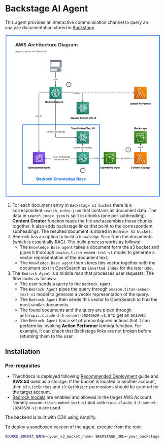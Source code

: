 # Backstage AI Agent

This agent provides an interactive communication channel to query an analyze documentation stored in [Backstage](https://backstage.io).


![Architecture](img/bedrock.png "Backstage AI Agent Architecture")

1. For each document entry in `Backstage s3 bucket` there is a correspondent `search_index.json` that contains all document data.
The data in `search_index.json` is split in chunks (one per subheading). __Content Creator__ function reads the
file and assembles those chunks together. It also adds backstage links that point to the correspondent subheadings. 
The resulted document is stored in `Bedrock S3 bucket`.
2. Bedrock has an option to build a `Knowledge Base` from the documents (which is essentially [RAG](https://aws.amazon.com/what-is/retrieval-augmented-generation/)). The build process works as follows:
    - The `Knowledge Base agent` takes a document form the s3 bucket and pipes it thorough `amazon.titan-embed-text-v1` model to generate a vector representation of the document text.
    - The `Knowledge Base agent` then stores this vector together with the document text in OpenSearch as `inverted index` for the later use.
3. The `Bedrock Agent` is a middle man that processes user requests. The flow looks as follows:
    - The user sends a query to the `Bedrock Agent`.
    - The `Bedrock Agent` pipes the query through `amazon.titan-embed-text-v1` model to generate a vector representation of the query.
    - The `Bedrock Agent` then sends this vector to OpenSearch to find the most similar documents.
    - The found documents and the query are piped through `anthropic.claude-3-5-sonnet-20240620-v1:0` to get an answer.
    - The `Bedrock Agent` has a set of preconfigured actions that it can perform by invoking __Action Performer__ lambda function. For example, it can check that Backstage links are not broken before returning them to the user.

## Installation

### Pre-requisites
- Thechdocs is deployed following [Recommended Deployment](https://backstage.io/docs/features/techdocs/architecture#recommended-deployment) guide and __AWS S3__ used as a storage. If the bucket is located in another account, then `s3:ListBucket` and `s3:GetObject` permissions should be granted for the target account.
- [Bedrock models](https://docs.aws.amazon.com/bedrock/latest/userguide/models-supported.html) are enabled and allowed in the target AWS Account. Namely `amazon.titan-embed-text-v1` and `anthropic.claude-3-5-sonnet-20240620-v1:0` are used.

The backend is built with CDK using Amplify.

To deploy a sandboxed version of the agent, execute from the root:

```bash
SOURCE_BUCKET_NAME=<your_s3_bucket_name> BACKSTAGE_URL=<your_backstage.url> npx ampx sandbox
```